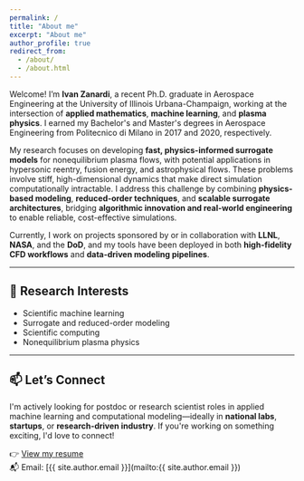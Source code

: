 ```yaml
---
permalink: /
title: "About me"
excerpt: "About me"
author_profile: true
redirect_from: 
  - /about/
  - /about.html
---
```


Welcome! I’m **Ivan Zanardi**, a recent Ph.D. graduate in Aerospace Engineering at the University of Illinois Urbana-Champaign, working at the intersection of **applied mathematics**, **machine learning**, and **plasma physics**. I earned my Bachelor's and Master's degrees in Aerospace Engineering from Politecnico di Milano in 2017 and 2020, respectively.

My research focuses on developing **fast, physics-informed surrogate models** for nonequilibrium plasma flows, with potential applications in hypersonic reentry, fusion energy, and astrophysical flows. These problems involve stiff, high-dimensional dynamics that make direct simulation computationally intractable. I address this challenge by combining **physics-based modeling**, **reduced-order techniques**, and **scalable surrogate architectures**, bridging **algorithmic innovation and real-world engineering** to enable reliable, cost-effective simulations.

Currently, I work on projects sponsored by or in collaboration with **LLNL**, **NASA**, and the **DoD**, and my tools have been deployed in both **high-fidelity CFD workflows** and **data-driven modeling pipelines**.

---

## 🎯 Research Interests

- Scientific machine learning
- Surrogate and reduced-order modeling
- Scientific computing
- Nonequilibrium plasma physics  

---

## 📫 Let’s Connect

I'm actively looking for postdoc or research scientist roles in applied machine learning and computational modeling—ideally in **national labs**, **startups**, or **research-driven industry**. If you're working on something exciting, I'd love to connect!

👉 [View my resume](/files/resume_ivan_zanardi.pdf)  
📬 Email: [{{ site.author.email }}](mailto:{{ site.author.email }})
